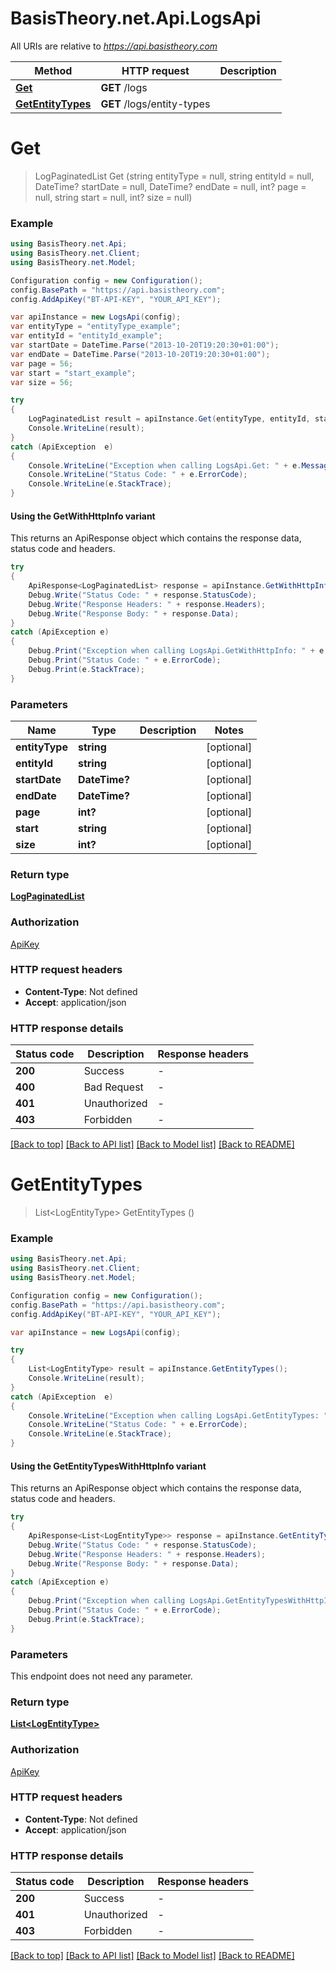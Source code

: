 # BasisTheory.net.Api.LogsApi

All URIs are relative to *https://api.basistheory.com*

| Method | HTTP request | Description |
|--------|--------------|-------------|
| [**Get**](LogsApi.md#get) | **GET** /logs |  |
| [**GetEntityTypes**](LogsApi.md#getentitytypes) | **GET** /logs/entity-types |  |

<a name="get"></a>
# **Get**
> LogPaginatedList Get (string entityType = null, string entityId = null, DateTime? startDate = null, DateTime? endDate = null, int? page = null, string start = null, int? size = null)



### Example
```csharp
using BasisTheory.net.Api;
using BasisTheory.net.Client;
using BasisTheory.net.Model;

Configuration config = new Configuration();
config.BasePath = "https://api.basistheory.com";
config.AddApiKey("BT-API-KEY", "YOUR_API_KEY");

var apiInstance = new LogsApi(config);
var entityType = "entityType_example";
var entityId = "entityId_example";
var startDate = DateTime.Parse("2013-10-20T19:20:30+01:00");
var endDate = DateTime.Parse("2013-10-20T19:20:30+01:00");
var page = 56;
var start = "start_example";
var size = 56;

try
{
    LogPaginatedList result = apiInstance.Get(entityType, entityId, startDate, endDate, page, start, size);
    Console.WriteLine(result);
}
catch (ApiException  e)
{
    Console.WriteLine("Exception when calling LogsApi.Get: " + e.Message);
    Console.WriteLine("Status Code: " + e.ErrorCode);
    Console.WriteLine(e.StackTrace);
}
```

#### Using the GetWithHttpInfo variant
This returns an ApiResponse object which contains the response data, status code and headers.

```csharp
try
{
    ApiResponse<LogPaginatedList> response = apiInstance.GetWithHttpInfo(entityType, entityId, startDate, endDate, page, start, size);
    Debug.Write("Status Code: " + response.StatusCode);
    Debug.Write("Response Headers: " + response.Headers);
    Debug.Write("Response Body: " + response.Data);
}
catch (ApiException e)
{
    Debug.Print("Exception when calling LogsApi.GetWithHttpInfo: " + e.Message);
    Debug.Print("Status Code: " + e.ErrorCode);
    Debug.Print(e.StackTrace);
}
```

### Parameters

| Name | Type | Description | Notes |
|------|------|-------------|-------|
| **entityType** | **string** |  | [optional]  |
| **entityId** | **string** |  | [optional]  |
| **startDate** | **DateTime?** |  | [optional]  |
| **endDate** | **DateTime?** |  | [optional]  |
| **page** | **int?** |  | [optional]  |
| **start** | **string** |  | [optional]  |
| **size** | **int?** |  | [optional]  |

### Return type

[**LogPaginatedList**](LogPaginatedList.md)

### Authorization

[ApiKey](../README.md#ApiKey)

### HTTP request headers

 - **Content-Type**: Not defined
 - **Accept**: application/json


### HTTP response details
| Status code | Description | Response headers |
|-------------|-------------|------------------|
| **200** | Success |  -  |
| **400** | Bad Request |  -  |
| **401** | Unauthorized |  -  |
| **403** | Forbidden |  -  |

[[Back to top]](#) [[Back to API list]](../README.md#documentation-for-api-endpoints) [[Back to Model list]](../README.md#documentation-for-models) [[Back to README]](../README.md)

<a name="getentitytypes"></a>
# **GetEntityTypes**
> List&lt;LogEntityType&gt; GetEntityTypes ()



### Example
```csharp
using BasisTheory.net.Api;
using BasisTheory.net.Client;
using BasisTheory.net.Model;

Configuration config = new Configuration();
config.BasePath = "https://api.basistheory.com";
config.AddApiKey("BT-API-KEY", "YOUR_API_KEY");

var apiInstance = new LogsApi(config);

try
{
    List<LogEntityType> result = apiInstance.GetEntityTypes();
    Console.WriteLine(result);
}
catch (ApiException  e)
{
    Console.WriteLine("Exception when calling LogsApi.GetEntityTypes: " + e.Message);
    Console.WriteLine("Status Code: " + e.ErrorCode);
    Console.WriteLine(e.StackTrace);
}
```

#### Using the GetEntityTypesWithHttpInfo variant
This returns an ApiResponse object which contains the response data, status code and headers.

```csharp
try
{
    ApiResponse<List<LogEntityType>> response = apiInstance.GetEntityTypesWithHttpInfo();
    Debug.Write("Status Code: " + response.StatusCode);
    Debug.Write("Response Headers: " + response.Headers);
    Debug.Write("Response Body: " + response.Data);
}
catch (ApiException e)
{
    Debug.Print("Exception when calling LogsApi.GetEntityTypesWithHttpInfo: " + e.Message);
    Debug.Print("Status Code: " + e.ErrorCode);
    Debug.Print(e.StackTrace);
}
```

### Parameters
This endpoint does not need any parameter.
### Return type

[**List&lt;LogEntityType&gt;**](LogEntityType.md)

### Authorization

[ApiKey](../README.md#ApiKey)

### HTTP request headers

 - **Content-Type**: Not defined
 - **Accept**: application/json


### HTTP response details
| Status code | Description | Response headers |
|-------------|-------------|------------------|
| **200** | Success |  -  |
| **401** | Unauthorized |  -  |
| **403** | Forbidden |  -  |

[[Back to top]](#) [[Back to API list]](../README.md#documentation-for-api-endpoints) [[Back to Model list]](../README.md#documentation-for-models) [[Back to README]](../README.md)

